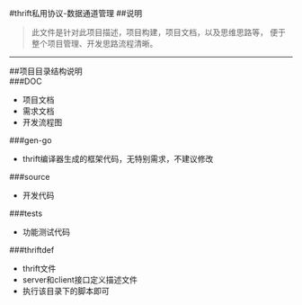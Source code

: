 #thrift私用协议-数据通道管理
##说明
  > 此文件是针对此项目描述，项目构建，项目文档，以及思维思路等，
便于整个项目管理、开发思路流程清晰。 

***

##项目目录结构说明  
###DOC
+ 项目文档
+ 需求文档
+ 开发流程图

###gen-go
+ thrift编译器生成的框架代码，无特别需求，不建议修改


###source
+ 开发代码

###tests 
- 功能测试代码

###thriftdef
* thrift文件
* server和client接口定义描述文件
* 执行该目录下的脚本即可
